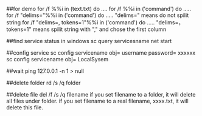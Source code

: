 
##for demo
for /f %%i in (text.txt) do ....
for /f %%i in ('command') do .....
for /f "delims="%%i in ('command') do ..... "delims=" means do not spilit string
for /f "delims=, tokens=1"%%i in ('command') do ..... "delims=， tokens=1" means spilit string with "," and chose the first column

##find service status in windows
sc query servicesname
net start

##config service
sc config servicename obj= username password= xxxxxx
sc config servicename obj= LocalSysem

##wait
ping 127.0.0.1 -n 1 > null

##delete folder
rd /s /q folder

##delete file
del /f /s /q filename
if you set filename to a folder, it will delete all files under folder.
if you set filename to a real filename, xxxx.txt, it will delete this file.

